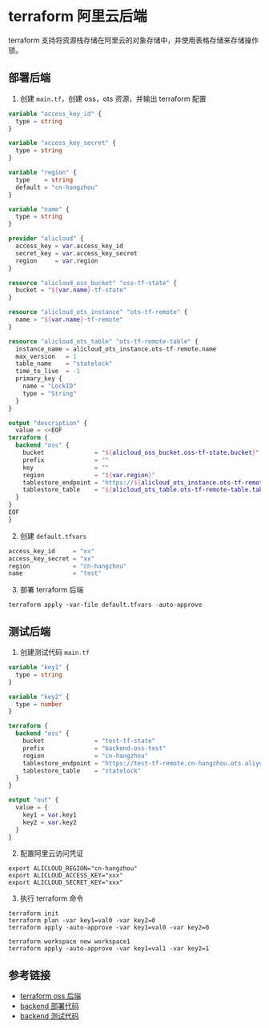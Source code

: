 # terraform 阿里云后端

terraform 支持将资源栈存储在阿里云的对象存储中，并使用表格存储来存储操作锁。

## 部署后端

1. 创建 `main.tf`，创建 oss，ots 资源，并输出 terraform 配置

```terraform
variable "access_key_id" {
  type = string
}

variable "access_key_secret" {
  type = string
}

variable "region" {
  type    = string
  default = "cn-hangzhou"
}

variable "name" {
  type = string
}

provider "alicloud" {
  access_key = var.access_key_id
  secret_key = var.access_key_secret
  region     = var.region
}

resource "alicloud_oss_bucket" "oss-tf-state" {
  bucket = "${var.name}-tf-state"
}

resource "alicloud_ots_instance" "ots-tf-remote" {
  name = "${var.name}-tf-remote"
}

resource "alicloud_ots_table" "ots-tf-remote-table" {
  instance_name = alicloud_ots_instance.ots-tf-remote.name
  max_version   = 1
  table_name    = "statelock"
  time_to_live  = -1
  primary_key {
    name = "LockID"
    type = "String"
  }
}

output "description" {
  value = <<EOF
terraform {
  backend "oss" {
    bucket              = "${alicloud_oss_bucket.oss-tf-state.bucket}"
    prefix              = ""
    key                 = ""
    region              = "${var.region}"
    tablestore_endpoint = "https://${alicloud_ots_instance.ots-tf-remote.name}.${var.region}.ots.aliyuncs.com"
    tablestore_table    = "${alicloud_ots_table.ots-tf-remote-table.table_name}"
  }
}
EOF
}
```

2. 创建 `default.tfvars`

```terraform
access_key_id     = "xx"
access_key_secret = "xx"
region            = "cn-hangzhou"
name              = "test"
```

3. 部署 terraform 后端

```shell
terraform apply -var-file default.tfvars -auto-approve
```

## 测试后端

1. 创建测试代码 `main.tf`

```terraform
variable "key1" {
  type = string
}

variable "key2" {
  type = number
}

terraform {
  backend "oss" {
    bucket              = "test-tf-state"
    prefix              = "backend-oss-test"
    region              = "cn-hangzhou"
    tablestore_endpoint = "https://test-tf-remote.cn-hangzhou.ots.aliyuncs.com"
    tablestore_table    = "statelock"
  }
}

output "out" {
  value = {
    key1 = var.key1
    key2 = var.key2
  }
}
```

2. 配置阿里云访问凭证

```shell
export ALICLOUD_REGION="cn-hangzhou"
export ALICLOUD_ACCESS_KEY="xxx"
export ALICLOUD_SECRET_KEY="xxx"
```

3. 执行 terraform 命令

```shell
terraform init
terraform plan -var key1=val0 -var key2=0
terraform apply -auto-approve -var key1=val0 -var key2=0

terraform workspace new workspace1
terraform apply -auto-approve -var key1=val1 -var key2=1
```

## 参考链接

- [terraform oss 后端](https://developer.hashicorp.com/terraform/language/settings/backends/oss)
- [backend 部署代码](code/backend-oss/main.tf)
- [backend 测试代码](code/backend-oss-test/main.tf)
